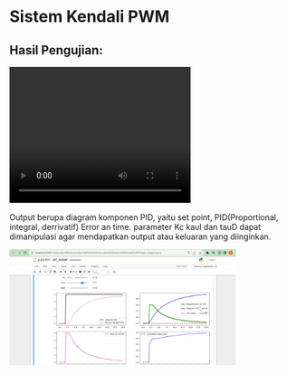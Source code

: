 
# Sistem Kendali PWM

## Hasil Pengujian:

<video width="320" height="240" controls>
  <source src="https://github.com/subaaaiii/Mikrokontroller/blob/main/Sistem%20Kendali%20PWM/HasilPengujian.mp4" type="video/mp4">
  Maaf, browser Anda tidak mendukung video HTML.
</video>

Output berupa diagram komponen PID, yaitu set point, PID(Proportional, integral, derrivatif) Error an time.
parameter Kc kaul dan tauD dapat dimanipulasi agar mendapatkan output atau keluaran yang diinginkan.
<p>
  <img src="https://github.com/subaaaiii/Mikrokontroller/blob/main/Simulasi%20Sistem%20Kendali%20PID/Output2.jpg" alt="" class="img-responsive" width="400">
</p>



